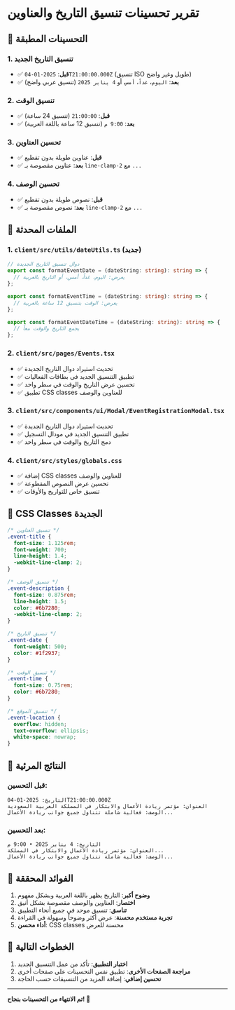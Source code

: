 # تقرير تحسينات تنسيق التاريخ والعناوين

## 📅 **التحسينات المطبقة**

### 1. **تنسيق التاريخ الجديد**

- ✅ **قبل**: `2025-01-04T21:00:00.000Z` (تنسيق ISO طويل وغير واضح)
- ✅ **بعد**: `اليوم`، `غداً`، `أمس`، أو `4 يناير 2025` (تنسيق عربي واضح)

### 2. **تنسيق الوقت**

- ✅ **قبل**: `21:00:00` (تنسيق 24 ساعة)
- ✅ **بعد**: `9:00 م` (تنسيق 12 ساعة باللغة العربية)

### 3. **تحسين العناوين**

- ✅ **قبل**: عناوين طويلة بدون تقطيع
- ✅ **بعد**: عناوين مقصوصة بـ `line-clamp-2` مع `...`

### 4. **تحسين الوصف**

- ✅ **قبل**: نصوص طويلة بدون تقطيع
- ✅ **بعد**: نصوص مقصوصة بـ `line-clamp-2` مع `...`

## 🔧 **الملفات المحدثة**

### 1. **`client/src/utils/dateUtils.ts`** (جديد)

```typescript
// دوال تنسيق التاريخ الجديدة
export const formatEventDate = (dateString: string): string => {
  // يعرض: اليوم، غداً، أمس، أو التاريخ بالعربية
};

export const formatEventTime = (dateString: string): string => {
  // يعرض: الوقت بتنسيق 12 ساعة بالعربية
};

export const formatEventDateTime = (dateString: string): string => {
  // يجمع التاريخ والوقت معاً
};
```

### 2. **`client/src/pages/Events.tsx`**

- ✅ تحديث استيراد دوال التاريخ الجديدة
- ✅ تطبيق التنسيق الجديد في بطاقات الفعاليات
- ✅ تحسين عرض التاريخ والوقت في سطر واحد
- ✅ تطبيق CSS classes للعناوين والوصف

### 3. **`client/src/components/ui/Modal/EventRegistrationModal.tsx`**

- ✅ تحديث استيراد دوال التاريخ الجديدة
- ✅ تطبيق التنسيق الجديد في مودال التسجيل
- ✅ دمج التاريخ والوقت في سطر واحد

### 4. **`client/src/styles/globals.css`**

- ✅ إضافة CSS classes للعناوين والوصف
- ✅ تحسين عرض النصوص المقطوعة
- ✅ تنسيق خاص للتواريخ والأوقات

## 🎨 **CSS Classes الجديدة**

```css
/* تنسيق العناوين */
.event-title {
  font-size: 1.125rem;
  font-weight: 700;
  line-height: 1.4;
  -webkit-line-clamp: 2;
}

/* تنسيق الوصف */
.event-description {
  font-size: 0.875rem;
  line-height: 1.5;
  color: #6b7280;
  -webkit-line-clamp: 2;
}

/* تنسيق التاريخ */
.event-date {
  font-weight: 500;
  color: #1f2937;
}

/* تنسيق الوقت */
.event-time {
  font-size: 0.75rem;
  color: #6b7280;
}

/* تنسيق الموقع */
.event-location {
  overflow: hidden;
  text-overflow: ellipsis;
  white-space: nowrap;
}
```

## 📱 **النتائج المرئية**

### **قبل التحسين:**

```
التاريخ: 2025-01-04T21:00:00.000Z
العنوان: مؤتمر ريادة الأعمال والابتكار في المملكة العربية السعودية
الوصف: فعالية شاملة تتناول جميع جوانب ريادة الأعمال...
```

### **بعد التحسين:**

```
التاريخ: 4 يناير 2025 • 9:00 م
العنوان: مؤتمر ريادة الأعمال والابتكار في المملكة...
الوصف: فعالية شاملة تتناول جميع جوانب ريادة الأعمال...
```

## 🚀 **الفوائد المحققة**

1. **وضوح أكبر**: التاريخ يظهر باللغة العربية وبشكل مفهوم
2. **اختصار**: العناوين والوصف مقصوصة بشكل أنيق
3. **تناسق**: تنسيق موحد في جميع أنحاء التطبيق
4. **تجربة مستخدم محسنة**: عرض أكثر وضوحاً وسهولة في القراءة
5. **أداء محسن**: CSS classes محسنة للعرض

## 🔄 **الخطوات التالية**

1. **اختبار التطبيق**: تأكد من عمل التنسيق الجديد
2. **مراجعة الصفحات الأخرى**: تطبيق نفس التحسينات على صفحات أخرى
3. **تحسين إضافي**: إضافة المزيد من التنسيقات حسب الحاجة

---

**تم الانتهاء من التحسينات بنجاح! 🎉**
